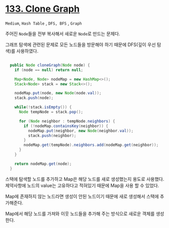 # [133. Clone Graph](https://leetcode.com/problems/clone-graph/)


```Medium```, ```Hash Table``` , ```DFS, BFS``` , ```Graph```

주어진 `Node`들을 전부 복사해서 새로운 `Node`로 만드는 문제다.

그래프 탐색에 관련된 문제로 모든 노드들을 방문해야 하기 때문에 DFS(깊이 우선 탐색)를 사용하였다.

```java

  public Node cloneGraph(Node node) {
    if (node == null) return null;

    Map<Node, Node> nodeMap = new HashMap<>();
    Stack<Node> stack = new Stack<>();

    nodeMap.put(node, new Node(node.val));
    stack.push(node);

    while(!stack.isEmpty()) {
      Node tempNode = stack.pop();

      for (Node neighbor : tempNode.neighbors) {
        if (!nodeMap.containsKey(neighbor)) {
          nodeMap.put(neighbor, new Node(neighbor.val));
          stack.push(neighbor);
        }
        nodeMap.get(tempNode).neighbors.add(nodeMap.get(neighbor));
      }
    }

    return nodeMap.get(node);
  }

```

스택에 탐색할 노드를 추가하고 Map은 해당 노드를 새로 생성했는지 용도로 사용했다. 제약사항에 노드의 value는 고유하다고 적혀있기 때문에 Map을 사용 할 수 있었다.

Map에 존재하지 않는 노드라면 생성이 안된 노드이기 때문에 새로 생성해서 스택에 추가해준다.

Map에서 해당 노드를 가져와 이웃 노드들을 추가해 주는 방식으로 새로운 객체를 생성한다.